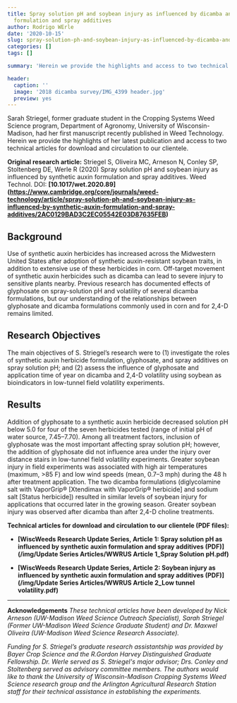```yaml
---
title: Spray solution pH and soybean injury as influenced by dicamba and 2,4-d herbicide
  formulation and spray additives
author: Rodrigo WErle
date: '2020-10-15'
slug: spray-solution-ph-and-soybean-injury-as-influenced-by-dicamba-and-2-4-d-herbicide-formulation-and-spray-additives
categories: []
tags: []

summary: 'Herein we provide the highlights and access to two technical articles for download related to our latest publication entitled: "Spray solution pH and soybean injury as influenced by synthetic auxin formulation and spray additives".'

header:
  caption: ''
  image: '2018 dicamba survey/IMG_4399 header.jpg'
  preview: yes
---
```


Sarah Striegel, former graduate student in the Cropping Systems Weed Science program, Department of Agronomy, University of Wisconsin-Madison, had her first manuscript recently published in Weed Technology. Herein we provide the highlights of her latest publication and access to two technical articles for download and circulation to our clientele. 

**Original research article:** Striegel S, Oliveira MC, Arneson N, Conley SP, Stoltenberg DE, Werle R (2020) Spray solution pH and soybean injury as influenced by synthetic auxin formulation and spray additives. Weed Technol.
DOI: **[10.1017/wet.2020.89] (https://www.cambridge.org/core/journals/weed-technology/article/spray-solution-ph-and-soybean-injury-as-influenced-by-synthetic-auxin-formulation-and-spray-additives/2AC0129BAD3C2EC05542E03D87635FEB)**

## **Background**

Use of synthetic auxin herbicides has increased across the Midwestern United States after adoption of synthetic auxin-resistant soybean traits, in addition to extensive use of these herbicides in corn. Off-target movement of synthetic auxin herbicides such as dicamba can lead to severe injury to sensitive plants nearby. Previous research has documented effects of glyphosate on spray-solution pH and volatility of several dicamba formulations, but our understanding of the relationships between glyphosate and dicamba formulations commonly used in corn and for 2,4-D remains limited. 

## **Research Objectives**

The main objectives of S. Striegel’s research were to (1) investigate the roles of synthetic auxin herbicide formulation, glyphosate, and spray additives on spray solution pH; and (2) assess the influence of glyphosate and application time of year on dicamba and 2,4-D volatility using soybean as bioindicators in low-tunnel field volatility experiments. 

## **Results**

Addition of glyphosate to a synthetic auxin herbicide decreased solution pH below 5.0 for four of the seven herbicides tested (range of initial pH of water source, 7.45–7.70). Among all treatment factors, inclusion of glyphosate was the most important affecting spray solution pH; however, the addition of glyphosate did not influence area under the injury over distance stairs in low-tunnel field volatility experiments. Greater soybean injury in field experiments was associated with high air temperatures (maximum, >85 F) and low wind speeds (mean, 0.7–3 mph) during the 48 h after treatment application. The two dicamba formulations (diglycolamine salt with VaporGrip® [Xtendimax with VaporGrip® herbicide] and sodium salt [Status herbicide]) resulted in similar levels of soybean injury for applications that occurred later in the growing season. Greater soybean injury was observed after dicamba than after 2,4-D choline treatments.

**Technical articles for download and circulation to our clientele (PDF files):** 

+ **[WiscWeeds Research Update Series, Article 1: Spray solution pH as influenced by synthetic auxin formulation and spray additives (PDF)](/img/Update Series Articles/WWRUS Article 1_Spray Solution pH.pdf)**

+ **[WiscWeeds Research Update Series, Article 2: Soybean injury as influenced by synthetic auxin formulation and spray additives (PDF)](/img/Update Series Articles/WWRUS Article 2_Low tunnel volatility.pdf)**

____

**Acknowledgements**
*These technical articles have been developed by Nick Arneson (UW-Madison Weed Science Outreach Specialist), Sarah Striegel (Former UW-Madison Weed Science Graduate Student) and Dr. Maxwel Oliveira (UW-Madison Weed Science Research Associate).* 

*Funding for S. Striegel’s graduate research assistantship was provided by Bayer Crop Science and the R.Gordon Harvey Distinguished Graduate Fellowship. Dr. Werle served as S. Striegel's major advisor; Drs. Conley and Stoltenberg served as advisory committee members. The authors would like to thank the University of Wisconsin-Madison Cropping Systems Weed Science research group and the Arlington Agricultural Research Station staff for their technical assistance in establishing the experiments.*
